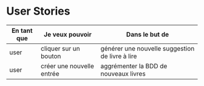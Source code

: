 # User Stories

| En tant que | Je veux pouvoir           | Dans le but de                                  |
| ----------- | ------------------------- | ----------------------------------------------- |
| user        | cliquer sur un bouton     | générer une nouvelle suggestion de livre à lire |
| user        | créer une nouvelle entrée | aggrémenter la BDD de nouveaux livres           |
